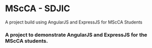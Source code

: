 # MScCA - SDJIC
A project build using AngularJS and ExpressJS for MScCA Students

### A project to demonstrate AngularJS and ExpressJS for the MScCA students.

